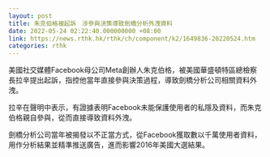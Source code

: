 ```yaml
---
layout: post
title: 朱克伯格被起訴　涉參與決策導致劍橋分析外洩資料
date: 2022-05-24 02:22:40.000000000 +08:00
link: https://news.rthk.hk/rthk/ch/component/k2/1649836-20220524.htm
categories: rthk
---
```


美國社交媒體Facebook母公司Meta創辦人朱克伯格，被美國華盛頓特區總檢察長拉辛提出起訴，指控他當年直接參與決策過程，導致劍橋分析公司相關資料外洩。

拉辛在聲明中表示，有證據表明Facebook未能保護使用者的私隱及資料，而朱克伯格親自參與，從而直接導致資料外洩。

劍橋分析公司當年被揭發以不正當方式，從Facebook獲取數以千萬使用者資料，用作分析結果並精準推送廣告，進而影響2016年美國大選結果。
